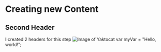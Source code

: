 # Creating new Content
## Second Header
I created 2 headers for this step 
![Image of Yaktocat](https://octodex.github.com/images/yaktocat.png)
var myVar = "Hello, world!";
